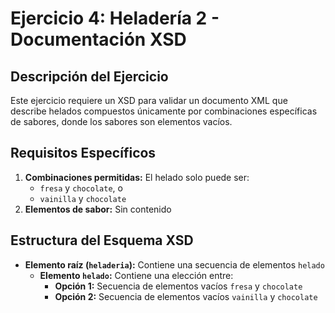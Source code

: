 # Ejercicio 4: Heladería 2 - Documentación XSD

## Descripción del Ejercicio
Este ejercicio requiere un XSD para validar un documento XML que describe helados compuestos únicamente por combinaciones específicas de sabores, donde los sabores son elementos vacíos.

## Requisitos Específicos
1. **Combinaciones permitidas:** El helado solo puede ser:
   - `fresa` y `chocolate`, o
   - `vainilla` y `chocolate`
2. **Elementos de sabor:** Sin contenido

## Estructura del Esquema XSD
- **Elemento raíz (`heladeria`):** Contiene una secuencia de elementos `helado`
  - **Elemento `helado`:** Contiene una elección entre:
    - **Opción 1:** Secuencia de elementos vacíos `fresa` y `chocolate`
    - **Opción 2:** Secuencia de elementos vacíos `vainilla` y `chocolate`
